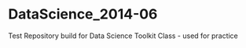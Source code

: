 DataScience_2014-06
===================

Test Repository build for Data Science Toolkit  Class - used for practice

